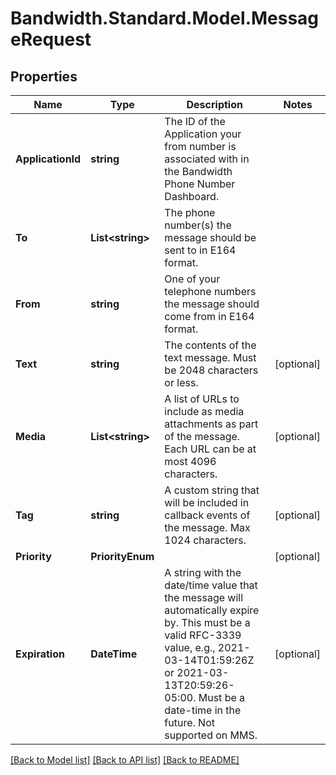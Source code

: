 # Bandwidth.Standard.Model.MessageRequest

## Properties

Name | Type | Description | Notes
------------ | ------------- | ------------- | -------------
**ApplicationId** | **string** | The ID of the Application your from number is associated with in the Bandwidth Phone Number Dashboard. | 
**To** | **List&lt;string&gt;** | The phone number(s) the message should be sent to in E164 format. | 
**From** | **string** | One of your telephone numbers the message should come from in E164 format. | 
**Text** | **string** | The contents of the text message. Must be 2048 characters or less. | [optional] 
**Media** | **List&lt;string&gt;** | A list of URLs to include as media attachments as part of the message. Each URL can be at most 4096 characters. | [optional] 
**Tag** | **string** | A custom string that will be included in callback events of the message. Max 1024 characters. | [optional] 
**Priority** | **PriorityEnum** |  | [optional] 
**Expiration** | **DateTime** | A string with the date/time value that the message will automatically expire by. This must be a valid RFC-3339 value, e.g., 2021-03-14T01:59:26Z or 2021-03-13T20:59:26-05:00. Must be a date-time in the future. Not supported on MMS. | [optional] 

[[Back to Model list]](../README.md#documentation-for-models) [[Back to API list]](../README.md#documentation-for-api-endpoints) [[Back to README]](../README.md)

